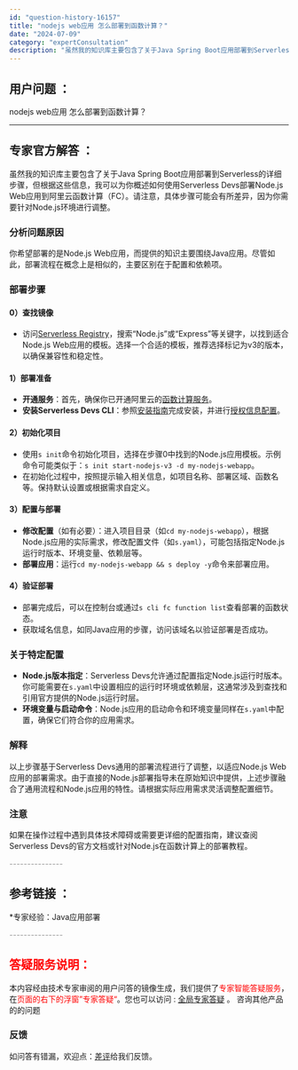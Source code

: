 ```yaml
---
id: "question-history-16157"
title: "nodejs web应用 怎么部署到函数计算？"
date: "2024-07-09"
category: "expertConsultation"
description: "虽然我的知识库主要包含了关于Java Spring Boot应用部署到Serverless的详细步骤，但根据这些信息，我可以为你概述如何使用Serverless Devs部署Node.js Web应用到阿里云函数计算（FC）。请注意，具体步骤可能会有所差异，因为你需要针对Node.js环境进行调整。"
---
```


## 用户问题 ： 
 nodejs web应用 怎么部署到函数计算？  

---------------
## 专家官方解答 ：

虽然我的知识库主要包含了关于Java Spring Boot应用部署到Serverless的详细步骤，但根据这些信息，我可以为你概述如何使用Serverless Devs部署Node.js Web应用到阿里云函数计算（FC）。请注意，具体步骤可能会有所差异，因为你需要针对Node.js环境进行调整。

### 分析问题原因
你希望部署的是Node.js Web应用，而提供的知识主要围绕Java应用。尽管如此，部署流程在概念上是相似的，主要区别在于配置和依赖项。

### 部署步骤
#### 0）查找镜像
- 访问[Serverless Registry](http://www.devsapp.cn/application.html)，搜索“Node.js”或“Express”等关键字，以找到适合Node.js Web应用的模板。选择一个合适的模板，推荐选择标记为v3的版本，以确保兼容性和稳定性。

#### 1）部署准备
- **开通服务**：首先，确保你已开通阿里云的[函数计算服务](https://www.aliyun.com/product/fc)。
- **安装Serverless Devs CLI**：参照[安装指南](https://www.serverless-devs.com/serverless-devs/install)完成安装，并进行[授权信息配置](https://docs.serverless-devs.com/fc/config)。

#### 2）初始化项目
- 使用`s init`命令初始化项目，选择在步骤0中找到的Node.js应用模板。示例命令可能类似于：`s init start-nodejs-v3 -d my-nodejs-webapp`。
- 在初始化过程中，按照提示输入相关信息，如项目名称、部署区域、函数名等。保持默认设置或根据需求自定义。

#### 3）配置与部署
- **修改配置**（如有必要）：进入项目目录（如`cd my-nodejs-webapp`），根据Node.js应用的实际需求，修改配置文件（如`s.yaml`），可能包括指定Node.js运行时版本、环境变量、依赖层等。
- **部署应用**：运行`cd my-nodejs-webapp && s deploy -y`命令来部署应用。

#### 4）验证部署
- 部署完成后，可以在控制台或通过`s cli fc function list`查看部署的函数状态。
- 获取域名信息，如同Java应用的步骤，访问该域名以验证部署是否成功。

### 关于特定配置
- **Node.js版本指定**：Serverless Devs允许通过配置指定Node.js运行时版本。你可能需要在`s.yaml`中设置相应的运行时环境或依赖层，这通常涉及到查找和引用官方提供的Node.js运行时层。
- **环境变量与启动命令**：Node.js应用的启动命令和环境变量同样在`s.yaml`中配置，确保它们符合你的应用需求。

### 解释
以上步骤基于Serverless Devs通用的部署流程进行了调整，以适应Node.js Web应用的部署需求。由于直接的Node.js部署指导未在原始知识中提供，上述步骤融合了通用流程和Node.js应用的特性。请根据实际应用需求灵活调整配置细节。

### 注意
如果在操作过程中遇到具体技术障碍或需要更详细的配置指南，建议查阅Serverless Devs的官方文档或针对Node.js在函数计算上的部署教程。


<font color="#949494">---------------</font> 


## 参考链接 ：

*专家经验：Java应用部署 


 <font color="#949494">---------------</font> 
 


## <font color="#FF0000">答疑服务说明：</font> 

本内容经由技术专家审阅的用户问答的镜像生成，我们提供了<font color="#FF0000">专家智能答疑服务</font>，在<font color="#FF0000">页面的右下的浮窗”专家答疑“</font>。您也可以访问 : [全局专家答疑](https://answer.opensource.alibaba.com/docs/intro) 。 咨询其他产品的的问题

### 反馈
如问答有错漏，欢迎点：[差评](https://ai.nacos.io/user/feedbackByEnhancerGradePOJOID?enhancerGradePOJOId=16159)给我们反馈。
